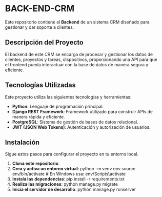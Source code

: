 # BACK-END-CRM

Este repositorio contiene el **Backend** de un sistema CRM diseñado para gestionar y dar soporte a clientes.

## Descripción del Proyecto

El backend de este CRM se encarga de procesar y gestionar los datos de clientes, proyectos y tareas, dispositivos, proporcionando una API para que el frontend pueda interactuar con la base de datos de manera segura y eficiente.

## Tecnologías Utilizadas

Este proyecto utiliza las siguientes tecnologías y herramientas:

- **Python**: Lenguaje de programación principal.
- **Django REST Framework**: Framework utilizado para construir APIs de manera rápida y eficiente.
- **PostgreSQL**: Sistema de gestión de bases de datos relacional.
- **JWT (JSON Web Tokens)**: Autenticación y autorización de usuarios.
  
## Instalación

Sigue estos pasos para configurar el proyecto en tu entorno local.

1. **Clona este repositorio**:
2. **Crea y activa un entorno virtual**:
    python -m venv env
    source env/bin/activate  # En Windows usa: env\Scripts\activate
3. **Instala las dependencias**:
    pip install -r requirements.txt
4. **Realiza las migraciones**:
    python manage.py migrate
5. **Inicia el servidor de desarrollo**:
    python manage.py runserver


